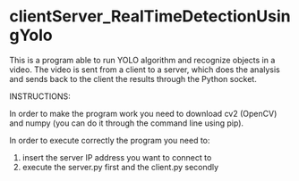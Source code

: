 # clientServer_RealTimeDetectionUsingYolo

This is a program able to run YOLO algorithm and recognize objects in a video. The video is sent from a client to a server, which does the analysis and sends back to the client the results through the Python socket.

INSTRUCTIONS:

In order to make the program work you need to download cv2 (OpenCV) and numpy (you can do it through the command line using pip).

In order to execute correctly the program you need to:
  1. insert the server IP address you want to connect to
  2. execute the server.py first and the client.py secondly
